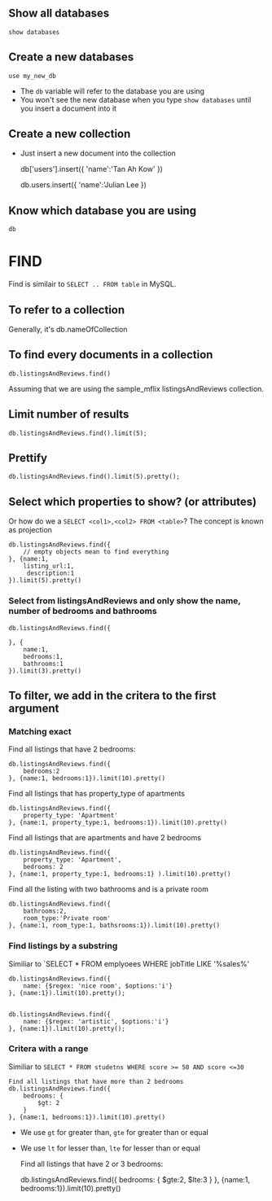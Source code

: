 ## Show all databases
    show databases

## Create a new databases
    use my_new_db

* The `db` variable will refer to the database you are using
* You won't see the new database when you type `show databases` until you insert a document into it

## Create a new collection

* Just insert a new document into the collection

    db['users'].insert({
        'name':'Tan Ah Kow'
    })

    db.users.insert({
        'name':'Julian Lee
    })

## Know which database you are using
    db


# FIND

Find is similair to `SELECT .. FROM table` in MySQL. 

## To refer to a collection
Generally, it's
    db.nameOfCollection

## To find every documents in a collection
    db.listingsAndReviews.find()

Assuming that we are using the sample_mflix listingsAndReviews collection.

## Limit number of results
    db.listingsAndReviews.find().limit(5);

## Prettify
    db.listingsAndReviews.find().limit(5).pretty();

## Select which properties to show? (or attributes)
Or how do we a `SELECT <col1>,<col2> FROM <table>`?
The concept is known as projection

    db.listingsAndReviews.find({
        // empty objects mean to find everything
    }, {name:1, 
        listing_url:1,
         description:1
    }).limit(5).pretty()

### Select from listingsAndReviews and only show the name, number of bedrooms and bathrooms 
    db.listingsAndReviews.find({

    }, {
        name:1,
        bedrooms:1,
        bathrooms:1
    }).limit(3).pretty()

## To filter, we add in the critera to the first argument

### Matching exact

Find all listings that have 2 bedrooms:

    db.listingsAndReviews.find({
        bedrooms:2
    }, {name:1, bedrooms:1}).limit(10).pretty()


Find all listings that has property_type of apartments

    db.listingsAndReviews.find({
        property_type: 'Apartment'
    }, {name:1, property_type:1, bedrooms:1}).limit(10).pretty()

Find all listings that are apartments and have 2 bedrooms

    db.listingsAndReviews.find({
        property_type: 'Apartment',
        bedrooms: 2
    }, {name:1, property_type:1, bedrooms:1} ).limit(10).pretty()

Find all the listing with two bathrooms and is a private room

    db.listingsAndReviews.find({
        bathrooms:2,
        room_type:'Private room'
    }, {name:1, room_type:1, bathsrooms:1}).limit(10).pretty()

### Find listings by a substring

Similiar to `SELECT * FROM emplyoees WHERE jobTitle LIKE '%sales%'

    db.listingsAndReviews.find({
        name: {$regex: 'nice room', $options:'i'}
    }, {name:1}).limit(10).pretty();


    db.listingsAndReviews.find({
        name: {$regex: 'artistic', $options:'i'}
    }, {name:1}).limit(10).pretty();

### Critera with a range

Similiar to `SELECT * FROM studetns WHERE score >= 50 AND score <=30`

    Find all listings that have more than 2 bedrooms
    db.listingsAndReviews.find({
        bedrooms: {
            $gt: 2
        }
    }, {name:1, bedrooms:1}).limit(10).pretty()

* We use `gt` for greater than, `gte` for greater than or equal
* We use `lt` for lesser than, `lte` for lesser than or equal

    Find all listings that have 2 or 3 bedrooms:

    db.listingsAndReviews.find({
        bedrooms: {
            $gte:2,
            $lte:3
        }
    }, {name:1, bedrooms:1}).limit(10).pretty()